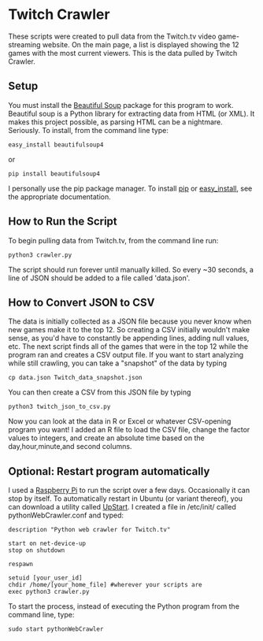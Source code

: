 Twitch Crawler
=======
These scripts were created to pull data from the Twitch.tv video game-streaming website. On the main page, a list is displayed showing the 12 games with the most current viewers. This is the data pulled by Twitch Crawler.

Setup
------------
You must install the [Beautiful Soup](http://www.crummy.com/software/BeautifulSoup/) package for this program to work. Beautiful soup is a Python library for extracting data from HTML (or XML). It makes this project possible, as parsing HTML can be a nightmare. Seriously. To install, from the command line type:
```
easy_install beautifulsoup4
```
or
```
pip install beautifulsoup4
```
I personally use the pip package manager. To install [pip](https://pip.pypa.io/en/latest/index.html) or [easy_install](https://pypi.python.org/pypi/setuptools), see the appropriate documentation. 

How to Run the Script
-----
To begin pulling data from Twitch.tv, from the command line run: 

```
python3 crawler.py
```   
The script should run forever until manually killed.  So every ~30 seconds, a line of JSON should be added to a file called 'data.json'.

How to Convert JSON to CSV
------------------
The data is initially collected as a JSON file because you never know when new games make it to the top 12. So creating a CSV initially wouldn't make sense, as you'd have to constantly be appending lines, adding null values, etc. The next script finds all of the games that were in the top 12 while the program ran and creates a CSV output file. If you want to start analyzing while still crawling, you can take a "snapshot" of the data by typing
```
cp data.json Twitch_data_snapshot.json
```
You can then create a CSV from this JSON file by typing

```
python3 twitch_json_to_csv.py
```   


Now you can look at the data in R or Excel or whatever CSV-opening program you want! I added an R file to load the CSV file, change the factor values to integers, and create an absolute time based on the day,hour,minute,and second columns.

Optional: Restart program automatically
---------------------
I used a [Raspberry Pi](http://www.raspberrypi.org/) to run the script over a few days.  Occasionally it can stop by itself.  To automatically restart in Ubuntu (or variant thereof), you can download a utility called [UpStart](http://upstart.ubuntu.com/download.html). I created a file in /etc/init/ called pythonWebCrawler.conf and typed:
```
description "Python web crawler for Twitch.tv"

start on net-device-up
stop on shutdown

respawn

setuid [your_user_id]
chdir /home/[your_home_file] #wherever your scripts are
exec python3 crawler.py
```
To start the process, instead of executing the Python program from the command line, type:
```
sudo start pythonWebCrawler
```
